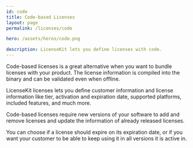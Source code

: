 ```yaml
---
id: code
title: Code-based Licenses
layout: page
permalink: /licenses/code

hero: /assets/heros/code.png

description: LicenseKit lets you define licenses with code.
---
```


Code-based licenses is a great alternative when you want to bundle licenses with your product. The license information is compiled into the binary and can be validated even when offline.

LicenseKit licenses lets you define customer information and license information like tier, activation and expiration date, supported platforms, included features, and much more.

Code-based licenses require new versions of your software to add and remove licenses and update the information of already released licenses. 

You can choose if a license should expire on its expiration date, or if you want your customer to be able to keep using it in all versions it is active in.

